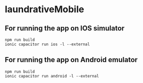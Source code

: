 # laundrativeMobile

## For running the app on IOS simulator

```
npm run build
ionic capacitor run ios -l --external
```

## For running the app on Android emulator

```
npm run build
ionic capacitor run android -l --external




